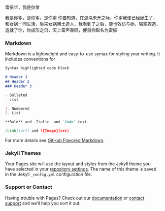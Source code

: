 雷振华，我是你爹

我是你爹，是你爹，是你爹
你要知道，在混沌未开之际，你爹我便已经诞生了，和女娲一同生活，后来女娲用土造人，我看到了之后，便也效仿与她，隔空捏造，造就了你，你成形之日，天上雷声轰鸣，便将你取名为雷振

### Markdown

Markdown is a lightweight and easy-to-use syntax for styling your writing. It includes conventions for

```markdown
Syntax highlighted code block

# Header 1
## Header 2
### Header 3

- Bulleted
- List

1. Numbered
2. List

**Bold** and _Italic_ and `Code` text

[Link](url) and ![Image](src)
```

For more details see [GitHub Flavored Markdown](https://guides.github.com/features/mastering-markdown/).

### Jekyll Themes

Your Pages site will use the layout and styles from the Jekyll theme you have selected in your [repository settings](https://github.com/LINDFENG/second/settings). The name of this theme is saved in the Jekyll `_config.yml` configuration file.

### Support or Contact

Having trouble with Pages? Check out our [documentation](https://help.github.com/categories/github-pages-basics/) or [contact support](https://github.com/contact) and we’ll help you sort it out.
